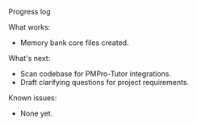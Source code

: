 Progress log

What works:

- Memory bank core files created.

What's next:

- Scan codebase for PMPro-Tutor integrations.
- Draft clarifying questions for project requirements.

Known issues:

- None yet.
